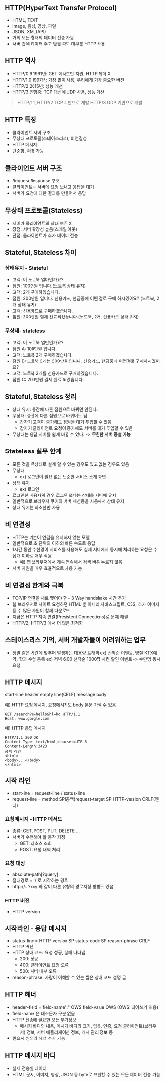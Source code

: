 ## HTTP(HyperText Transfer Protocol)

- HTML, TEXT
- image, 음성, 영상, 파일
- JSON, XML(API)
- 거의 모든 형태의 데이터 전송 가능
- 서버 간에 데이터 주고 받을 때도 대부분 HTTP 사용

## HTTP 역사

- HTTP/0.9 1991년: GET 메서드만 지원, HTTP 헤더 X
- HTTP/1.0 1997년: 가장 많이 사용, 우리에게 가장 중요한 버전
- HTTP/2 2015년: 성능 개선
- HTTP/3 진행중: TCP 대신에 UDP 사용, 성능 개선

> HTTP/1.1, HTTP/2 TCP 기반으로 개발
> HTTP/3 UDP 기반으로 개발

## HTTP 특징

- 클라이언트 서버 구조
- 무상태 프로토콜(스테이스리스), 비연결성
- HTTP 메시지
- 단순함, 확장 가능

## 클라이언트 서버 구조

- Request Response 구조
- 클라이언트는 서버에 요청 보내고 응답을 대기
- 서버가 요청에 대한 결과를 만들어서 응답

## 무상태 프로토콜(Stateless)

- 서버가 클라이언트의 상태 보존 X
- 장점: 서버 확장성 높음(스케일 아웃)
- 단점: 클라이언트가 추가 데이터 전송

## Stateful, Stateless 차이

### 상태유지 - Stateful

- 고객: 이 노트북 얼마인가요?
- 점원: 100만원 입니다.(노트북 상태 유지)
- 고객: 2개 구매하겠습니다.
- 점원: 200만원 입니다. 신용카드, 현금중에 어떤 걸로 구매 하시겠어요?
  (노트북, 2개 상태 유지)
- 고객: 신용카드로 구매하겠습니다.
- 점원: 200만원 결제 완료되었습니다.(노트북, 2개, 신용카드 상태 유지)

### 무상태- stateless

- 고객: 이 노트북 얼만인가요?
- 점원 A: 100만원 입니다.
- 고객: 노트북 2개 구매하겠습니다.
- 점원 B: 노트북 2개는 200만원 입니다. 신용카드, 현금중에 어떤걸로 구매하시겠어요?
- 고객: 노트북 2개를 신용카드로 구매하겠습니다.
- 점원 C: 200만원 결제 완료 되었습니다.

## Stateful, Stateless 정리

- 상태 유지: 중간에 다른 점원으로 바뀌면 안된다.
- 무상태: 중간에 다른 점원으로 바뀌어도 됨
  - 갑자기 고객이 증가해도 점원을 대거 투입할 수 있음
  - 갑자기 클라이언트 요청이 증가해도 서버를 대거 투입할 수 있음
- 무상태는 응답 서버를 쉽게 바꿀 수 있다. -> **무한한 서버 증설 가능**

## Stateless 실무 한계

- 모든 것을 무상태로 설계 할 수 있는 경우도 있고 없는 경우도 있음
- 무상태
  - ex) 로그인이 필요 없는 단순한 서비스 소개 화면
- 상태 유지
  - ex) 로그인
- 로그인한 사용자의 경우 로그인 했다는 상태를 서버에 유지
- 일반적으로 브라우저 쿠키와 서버 세션등을 사용해서 상태 유지
- 상태 유지는 최소한만 사용

## 비 연결성

- HTTP는 기본이 연결을 유지하지 않는 모델
- 일반적으로 초 단위의 이하의 빠른 속도로 응답
- 1시간 동안 수천명이 서비스를 사용해도 실제 서버에서 동시에 처리하는 요청은 수십개 이하로 매우 작음
  - 예) 웹 브라우저에서 계속 연속해서 검색 버튼 누르지 않음
- 서버 자원을 매우 효율적으로 사용 가능

## 비 연결성 한계와 극복

- TCP/IP 연결을 새로 맺어야 함 - 3 Way handshake 시간 추가
- 웹 브라우저로 사이트 요청하면 HTML 뿐 아니라 자바스크립트, CSS, 추가 이미지 등 수 많은 자원이 함께 다운로드
- 지금은 HTTP 지속 연결(Presistent Connections)로 문제 해결
- HTTP/2, HTTP/3 에서 더 많은 최적화

## 스테이스리스 기억, 서버 개발자들이 어려워하는 업무

- 정말 같은 시간에 맞추어 발생하는 대용량 트래픽
  ex) 선착순 이벤트, 명절 KTX예약, 학과 수업 등록
  ex) 저녁 6:00 선착순 1000명 치킨 할인 이벤트 -> 수만명 동시 요청

## HTTP 메시지

start-line
header
empty line(CRLF)
message body

예) HTTP 요청 메시지, 요청메시지도 body 본문 가질 수 있음

```
GET /search?q=hello&hl=ko HTTP/1.1
Host: www.google.com
```

예) HTTP 응답 메시지

```
HTTP/1.1 200 OK
Content-Type: text/html;charset=UTF-8
Content-Length:3423
공백 라인
<html>
<body>...</body>
</html>
```

## 시작 라인

- start-ine = request-line / status-line
- request-line = method SP(공백)request-target SP HTTP-version CRLF(엔터)

### 요청메시지 - HTTP 메서드

- 종류: GET, POST, PUT, DELETE ...
- 서버가 수행해야 할 동작 지정
  - GET: 리소스 조회
  - POST: 요청 내역 처리

### 요청 대상

- absolute-path[?query]
- 절대경로 = '/'로 시작하는 경로
- http://...?x=y 와 같이 다른 유형의 경로지정 방법도 있음

### HTTP 버전

- HTTP version

## 시작라인 - 응답 메시지

- status-line = HTTP-version SP status-code SP reason-phrase CRLF
- HTTP 버전
- HTTP 상태 코드: 요청 성공, 실패 나타냄
  - 200: 성공
  - 400: 클라이언트 요청 오류
  - 500: 서버 내부 오류
- reason-phrase: 사람이 이해할 수 있는 짧은 상태 코드 설명 글

## HTTP 헤더

- header-field = field-name":" OWS field-value OWS (OWS: 띄어쓰기 허용)
- field-name 은 대소문자 구분 없음
- HTTP 전송에 필요한 모든 부가정보
  - 메시지 바디의 내용, 메시지 바디의 크기, 압축, 인증, 요청 클라이언트(브라우저) 정보, 서버 애플리케이션 정보, 캐시 관리 정보 등
- 필요시 임의의 헤더 추가 가능

## HTTP 메시지 바디

- 실제 전송할 데이터
- HTML 문서, 이미지, 영상, JSON 등 byte로 표현할 수 있는 모든 데이터 전송 가능
